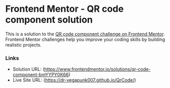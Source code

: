 # Frontend Mentor - QR code component solution

This is a solution to the [QR code component challenge on Frontend Mentor](https://www.frontendmentor.io/challenges/qr-code-component-iux_sIO_H). Frontend Mentor challenges help you improve your coding skills by building realistic projects.

### Links

- Solution URL: (https://www.frontendmentor.io/solutions/qr-code-component-bmYYPY0K66)
- Live Site URL: (https://dr-vegapunk007.github.io/QrCode/)
